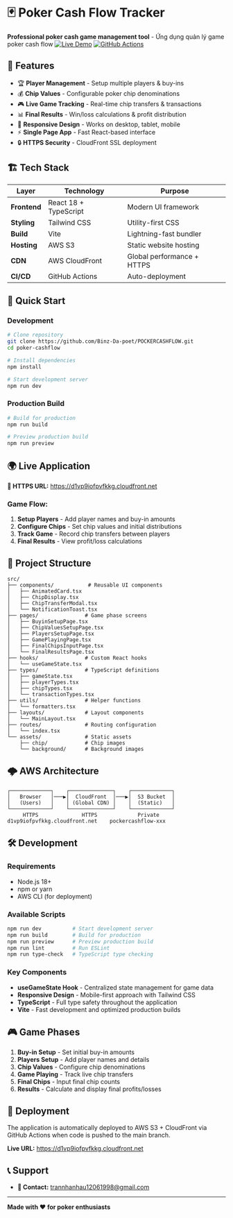 # 🃏 Poker Cash Flow Tracker

**Professional poker cash game management tool** - Ứng dụng quản lý game poker cash flow
[![Live Demo](https://img.shields.io/badge/🌍_Live_Demo-HTTPS-green)](https://d1vp9iofpvfkkg.cloudfront.net)
[![GitHub Actions](https://img.shields.io/badge/🚀_Auto_Deploy-GitHub_Actions-blue)](./.github/workflows/deploy.yml)

## 🎯 **Features**

- 🏆 **Player Management** - Setup multiple players & buy-ins
- 💰 **Chip Values** - Configurable poker chip denominations
- 🎮 **Live Game Tracking** - Real-time chip transfers & transactions
- 📊 **Final Results** - Win/loss calculations & profit distribution
- 📱 **Responsive Design** - Works on desktop, tablet, mobile
- ⚡ **Single Page App** - Fast React-based interface
- 🔒 **HTTPS Security** - CloudFront SSL deployment

## 🏗️ **Tech Stack**

| Layer        | Technology            | Purpose                    |
| ------------ | --------------------- | -------------------------- |
| **Frontend** | React 18 + TypeScript | Modern UI framework        |
| **Styling**  | Tailwind CSS          | Utility-first CSS          |
| **Build**    | Vite                  | Lightning-fast bundler     |
| **Hosting**  | AWS S3                | Static website hosting     |
| **CDN**      | AWS CloudFront        | Global performance + HTTPS |
| **CI/CD**    | GitHub Actions        | Auto-deployment            |

## 🚀 **Quick Start**

### **Development**

```bash
# Clone repository
git clone https://github.com/Binz-Da-poet/POCKERCASHFLOW.git
cd poker-cashflow

# Install dependencies
npm install

# Start development server
npm run dev
```

### **Production Build**

```bash
# Build for production
npm run build

# Preview production build
npm run preview
```

## 🌍 **Live Application**

**🔗 HTTPS URL:** https://d1vp9iofpvfkkg.cloudfront.net

### **Game Flow:**

1. **Setup Players** - Add player names and buy-in amounts
2. **Configure Chips** - Set chip values and initial distributions
3. **Track Game** - Record chip transfers between players
4. **Final Results** - View profit/loss calculations

## 📁 **Project Structure**

```
src/
├── components/           # Reusable UI components
│   ├── AnimatedCard.tsx
│   ├── ChipDisplay.tsx
│   ├── ChipTransferModal.tsx
│   └── NotificationToast.tsx
├── pages/               # Game phase screens
│   ├── BuyinSetupPage.tsx
│   ├── ChipValuesSetupPage.tsx
│   ├── PlayersSetupPage.tsx
│   ├── GamePlayingPage.tsx
│   ├── FinalChipsInputPage.tsx
│   └── FinalResultsPage.tsx
├── hooks/               # Custom React hooks
│   └── useGameState.tsx
├── types/               # TypeScript definitions
│   ├── gameState.tsx
│   ├── playerTypes.tsx
│   ├── chipTypes.tsx
│   └── transactionTypes.tsx
├── utils/               # Helper functions
│   └── formatters.tsx
├── layouts/             # Layout components
│   └── MainLayout.tsx
├── routes/              # Routing configuration
│   └── index.tsx
└── assets/              # Static assets
    ├── chip/            # Chip images
    └── background/      # Background images
```

## 🌩️ **AWS Architecture**

```
┌─────────────┐    ┌──────────────┐    ┌─────────────┐
│   Browser   │───▶│  CloudFront  │───▶│  S3 Bucket  │
│   (Users)   │    │ (Global CDN) │    │  (Static)   │
└─────────────┘    └──────────────┘    └─────────────┘
     HTTPS              HTTPS             Private
d1vp9iofpvfkkg.cloudfront.net    pockercashflow-xxx
```

## 🛠️ **Development**

### **Requirements**

- Node.js 18+
- npm or yarn
- AWS CLI (for deployment)

### **Available Scripts**

```bash
npm run dev          # Start development server
npm run build        # Build for production
npm run preview      # Preview production build
npm run lint         # Run ESLint
npm run type-check   # TypeScript type checking
```

### **Key Components**

- **useGameState Hook** - Centralized state management for game data
- **Responsive Design** - Mobile-first approach with Tailwind CSS
- **TypeScript** - Full type safety throughout the application
- **Vite** - Fast development and optimized production builds

## 🎮 **Game Phases**

1. **Buy-in Setup** - Set initial buy-in amounts
2. **Players Setup** - Add player names and details
3. **Chip Values** - Configure chip denominations
4. **Game Playing** - Track live chip transfers
5. **Final Chips** - Input final chip counts
6. **Results** - Calculate and display final profits/losses

## 🚀 **Deployment**

The application is automatically deployed to AWS S3 + CloudFront via GitHub Actions when code is pushed to the main branch.

**Live URL:** https://d1vp9iofpvfkkg.cloudfront.net

## 📞 **Support**

- **📧 Contact:** trannhanhau12061998@gmail.com

---

**Made with ❤️ for poker enthusiasts**
